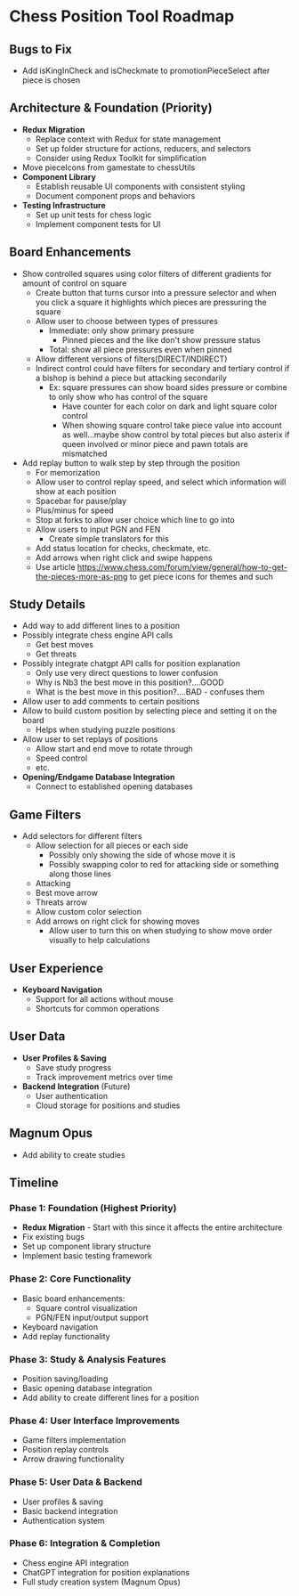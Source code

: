 # Chess Position Tool Roadmap

## Bugs to Fix

- Add isKingInCheck and isCheckmate to promotionPieceSelect after piece is chosen

## Architecture & Foundation (Priority)

- **Redux Migration**
  - Replace context with Redux for state management
  - Set up folder structure for actions, reducers, and selectors
  - Consider using Redux Toolkit for simplification
- Move pieceIcons from gamestate to chessUtils
- **Component Library**
  - Establish reusable UI components with consistent styling
  - Document component props and behaviors
- **Testing Infrastructure**
  - Set up unit tests for chess logic
  - Implement component tests for UI

## Board Enhancements

- Show controlled squares using color filters of different gradients for amount of control on square
  - Create button that turns cursor into a pressure selector and when you click a square it highlights which pieces are pressuring the square
  - Allow user to choose between types of pressures
    - Immediate: only show primary pressure
      - Pinned pieces and the like don't show pressure status
    - Total: show all piece pressures even when pinned
  - Allow different versions of filters(DIRECT/INDIRECT)
  - Indirect control could have filters for secondary and tertiary control if a bishop is behind a piece but attacking secondarily
    - Ex: square pressures can show board sides pressure or combine to only show who has control of the square
      - Have counter for each color on dark and light square color control
      - When showing square control take piece value into account as well...maybe show control by total pieces but also asterix if queen involved or minor piece and pawn totals are mismatched
- Add replay button to walk step by step through the position
  - For memorization
  - Allow user to control replay speed, and select which information will show at each position
  - Spacebar for pause/play
  - Plus/minus for speed
  - Stop at forks to allow user choice which line to go into
  - Allow users to input PGN and FEN
    - Create simple translators for this
  - Add status location for checks, checkmate, etc.
  - Add arrows when right click and swipe happens
  - Use article https://www.chess.com/forum/view/general/how-to-get-the-pieces-more-as-png to get piece icons for themes and such

## Study Details

- Add way to add different lines to a position
- Possibly integrate chess engine API calls
  - Get best moves
  - Get threats
- Possibly integrate chatgpt API calls for position explanation
  - Only use very direct questions to lower confusion
  - Why is Nb3 the best move in this position?....GOOD
  - What is the best move in this position?....BAD - confuses them
- Allow user to add comments to certain positions
- Allow to build custom position by selecting piece and setting it on the board
  - Helps when studying puzzle positions
- Allow user to set replays of positions
  - Allow start and end move to rotate through
  - Speed control
  - etc.
- **Opening/Endgame Database Integration**
  - Connect to established opening databases

## Game Filters

- Add selectors for different filters
  - Allow selection for all pieces or each side
    - Possibly only showing the side of whose move it is
    - Possibly swapping color to red for attacking side or something along those lines
  - Attacking
  - Best move arrow
  - Threats arrow
  - Allow custom color selection
  - Add arrows on right click for showing moves
    - Allow user to turn this on when studying to show move order visually to help calculations

## User Experience

- **Keyboard Navigation**
  - Support for all actions without mouse
  - Shortcuts for common operations

## User Data

- **User Profiles & Saving**
  - Save study progress
  - Track improvement metrics over time
- **Backend Integration** (Future)
  - User authentication
  - Cloud storage for positions and studies

## Magnum Opus

- Add ability to create studies

## Timeline

### Phase 1: Foundation (Highest Priority)

- **Redux Migration** - Start with this since it affects the entire architecture
- Fix existing bugs
- Set up component library structure
- Implement basic testing framework

### Phase 2: Core Functionality

- Basic board enhancements:
  - Square control visualization
  - PGN/FEN input/output support
- Keyboard navigation
- Add replay functionality

### Phase 3: Study & Analysis Features

- Position saving/loading
- Basic opening database integration
- Add ability to create different lines for a position

### Phase 4: User Interface Improvements

- Game filters implementation
- Position replay controls
- Arrow drawing functionality

### Phase 5: User Data & Backend

- User profiles & saving
- Basic backend integration
- Authentication system

### Phase 6: Integration & Completion

- Chess engine API integration
- ChatGPT integration for position explanations
- Full study creation system (Magnum Opus)
